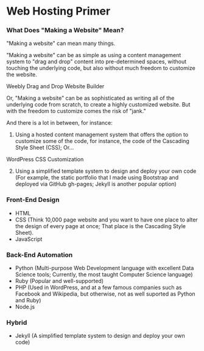 # Web Hosting Primer

### What Does "Making a Website" Mean?

"Making a website" can mean many things. 

"Making a website" can be as simple as using a content management system to "drag and drop" content into pre-determined spaces, without touching the underlying code, but also without much freedom to customize the website. 

Weebly Drag and Drop Website Builder

Or, "Making a website" can be as sophisticated as writing all of the underlying code from scratch, to create a highly customized website. But with the freedom to customize comes the risk of "jank."

And there is a lot in between, for instance:

1. Using a hosted content management system that offers the option to customize some of the code, for instance, the code of the Cascading Style Sheet (CSS); Or...

WordPress CSS Customization

2. Using a simplified template system to design and deploy your own code (For example, the static portfolio that I made using Bootstrap and deployed via GitHub gh-pages; Jekyll is another popular option)
 

### Front-End Design
* HTML
* CSS (Think 10,000 page website and you want to have one place to alter the design of every page at once; That place is the Cascading Style Sheet). 
* JavaScript

### Back-End Automation
* Python (Multi-purpose Web Development language with excellent Data Science tools; Currently, the most taught Computer Science language)  
* Ruby (Popular and well-supported)
* PHP (Used in WordPress, and at a few famous companies such as Facebook and Wikipedia, but otherwise, not as well suported as Python and Ruby)
* Node.js

### Hybrid
* Jekyll (A simplified template system to design and deploy your own code)




